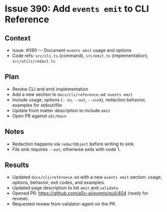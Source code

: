 # Issue 390: Add `events emit` to CLI Reference

## Context

- Issue: #390 — Document `events emit` usage and options
- Code refs: `src/cli.ts` (command), `src/emit.ts` (implementation), `src/utils/redact.ts`

## Plan

- Review CLI and emit implementation
- Add a new section to `docs/cli/reference.md`: `events emit`
- Include usage, options (`--in`, `--out`, `--sink`), redaction behavior, examples for stdout/file
- Update front matter description to include `emit`
- Open PR against `a5c/main`

## Notes

- Redaction happens via `redactObject` before writing to sink.
- File sink requires `--out`; otherwise exits with code 1.

## Results

- Updated `docs/cli/reference.md` with a new `events emit` section: usage, options, behavior, exit codes, and examples.
- Updated page description to list `emit` and `validate`.
- Opened PR: https://github.com/a5c-ai/events/pull/404 (ready for review).
- Requested review from validator-agent on the PR.
